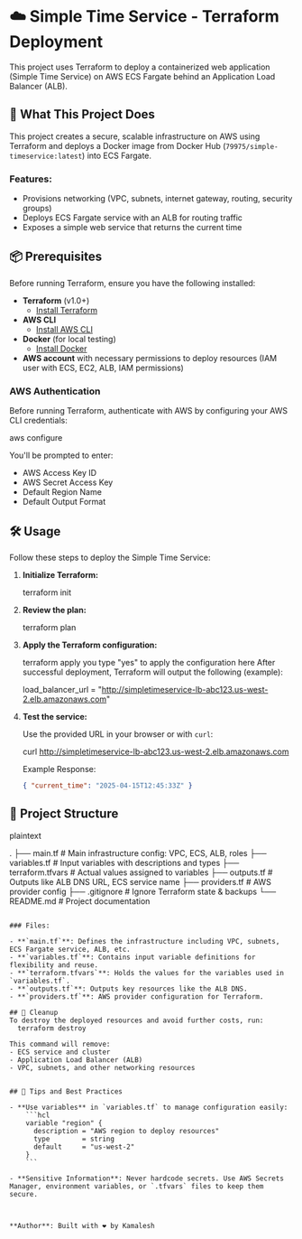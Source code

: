 # ☁️ Simple Time Service - Terraform Deployment
This project uses Terraform to deploy a containerized web application (Simple Time Service) on AWS ECS Fargate behind an Application Load Balancer (ALB).

## 🚀 What This Project Does
This project creates a secure, scalable infrastructure on AWS using Terraform and deploys a Docker image from Docker Hub (`79975/simple-timeservice:latest`) into ECS Fargate.

### Features:
- Provisions networking (VPC, subnets, internet gateway, routing, security groups)
- Deploys ECS Fargate service with an ALB for routing traffic
- Exposes a simple web service that returns the current time

## 📦 Prerequisites

Before running Terraform, ensure you have the following installed:

- **Terraform** (v1.0+)
  - [Install Terraform](https://developer.hashicorp.com/terraform/downloads)
- **AWS CLI**
  - [Install AWS CLI](https://docs.aws.amazon.com/cli/latest/userguide/getting-started-install.html)
- **Docker** (for local testing)
  - [Install Docker](https://docs.docker.com/get-docker/)
- **AWS account** with necessary permissions to deploy resources (IAM user with ECS, EC2, ALB, IAM permissions)

### AWS Authentication

Before running Terraform, authenticate with AWS by configuring your AWS CLI credentials:

aws configure


You'll be prompted to enter:
- AWS Access Key ID
- AWS Secret Access Key
- Default Region Name
- Default Output Format

## 🛠️ Usage

Follow these steps to deploy the Simple Time Service:

1. **Initialize Terraform:**

    terraform init
  

2. **Review the plan:**

    terraform plan 
    

3. **Apply the Terraform configuration:**

    terraform apply     you type "yes" to apply the configuration here 
    After successful deployment, Terraform will output the following (example):

    load_balancer_url = "http://simpletimeservice-lb-abc123.us-west-2.elb.amazonaws.com"
    

4. **Test the service:**

    Use the provided URL in your browser or with `curl`:

    curl http://simpletimeservice-lb-abc123.us-west-2.elb.amazonaws.com
    
    Example Response:
    ```json
    { "current_time": "2025-04-15T12:45:33Z" }
    ```

## 📁 Project Structure


plaintext


.
├── main.tf              # Main infrastructure config: VPC, ECS, ALB, roles
├── variables.tf         # Input variables with descriptions and types
├── terraform.tfvars     # Actual values assigned to variables
├── outputs.tf           # Outputs like ALB DNS URL, ECS service name
├── providers.tf         # AWS provider config
├── .gitignore           # Ignore Terraform state & backups
└── README.md            # Project documentation
```

### Files:

- **`main.tf`**: Defines the infrastructure including VPC, subnets, ECS Fargate service, ALB, etc.
- **`variables.tf`**: Contains input variable definitions for flexibility and reuse.
- **`terraform.tfvars`**: Holds the values for the variables used in `variables.tf`.
- **`outputs.tf`**: Outputs key resources like the ALB DNS.
- **`providers.tf`**: AWS provider configuration for Terraform.

## 🧹 Cleanup
To destroy the deployed resources and avoid further costs, run:
  terraform destroy

This command will remove:
- ECS service and cluster
- Application Load Balancer (ALB)
- VPC, subnets, and other networking resources


## 🧠 Tips and Best Practices

- **Use variables** in `variables.tf` to manage configuration easily:
    ```hcl
    variable "region" {
      description = "AWS region to deploy resources"
      type        = string
      default     = "us-west-2"
    }
    ```

- **Sensitive Information**: Never hardcode secrets. Use AWS Secrets Manager, environment variables, or `.tfvars` files to keep them secure.



**Author**: Built with ❤️ by Kamalesh
